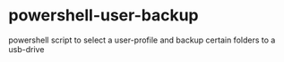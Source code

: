 # powershell-user-backup
powershell script to select a user-profile and backup certain folders to a usb-drive
